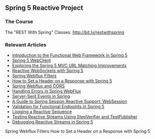 ## Spring 5 Reactive Project

### The Course
The "REST With Spring" Classes: http://bit.ly/restwithspring

### Relevant Articles

- [Introduction to the Functional Web Framework in Spring 5](http://www.baeldung.com/spring-5-functional-web)
- [Spring 5 WebClient](http://www.baeldung.com/spring-5-webclient)
- [Exploring the Spring 5 MVC URL Matching Improvements](http://www.baeldung.com/spring-5-mvc-url-matching)
- [Reactive WebSockets with Spring 5](http://www.baeldung.com/spring-5-reactive-websockets)
- [Spring Webflux Filters](http://www.baeldung.com/spring-webflux-filters)
- [How to Set a Header on a Response with Spring 5](http://www.baeldung.com/spring-response-header)
- [Spring Webflux and CORS](http://www.baeldung.com/spring-webflux-cors)
- [Handling Errors in Spring WebFlux](http://www.baeldung.com/spring-webflux-errors)
- [Server-Sent Events in Spring](https://www.baeldung.com/spring-server-sent-events)
- [A Guide to Spring Session Reactive Support: WebSession](https://www.baeldung.com/spring-session-reactive)
- [Validation for Functional Endpoints in Spring 5](https://www.baeldung.com/spring-functional-endpoints-validation)
- [Logging a Reactive Sequence](https://www.baeldung.com/spring-reactive-sequence-logging)
- [Testing Reactive Streams Using StepVerifier and TestPublisher](https://www.baeldung.com/reactive-streams-step-verifier-test-publisher)
- [Debugging Reactive Streams in Spring 5](https://www.baeldung.com/spring-debugging-reactive-streams)


Spring Webflux Filters
How to Set a Header on a Response with Spring 5
